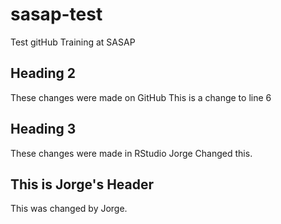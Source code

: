 # sasap-test
Test gitHub Training at SASAP

## Heading 2
These changes were made on GitHub
This is a change to line 6
## Heading 3
These changes were made in RStudio
 Jorge Changed this.
## This is Jorge's Header
This was changed by Jorge.
